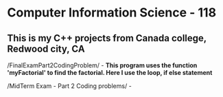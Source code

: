 # Computer Information Science - 118

## This is my C++ projects from Canada college, Redwood city, CA 

/FinalExamPart2CodingProblem/ - **This program uses the function 'myFactorial' to find the factorial. Here I use the loop, if else statement**

/MidTerm Exam - Part 2 Coding problems/ - 

